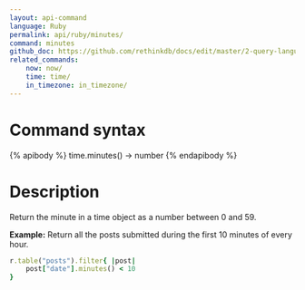 ```yaml
---
layout: api-command 
language: Ruby
permalink: api/ruby/minutes/
command: minutes 
github_doc: https://github.com/rethinkdb/docs/edit/master/2-query-language/api/ruby/dates-and-times/minutes.md
related_commands:
    now: now/
    time: time/
    in_timezone: in_timezone/
---
```


# Command syntax #

{% apibody %}
time.minutes() &rarr; number
{% endapibody %}

# Description #

Return the minute in a time object as a number between 0 and 59.

__Example:__ Return all the posts submitted during the first 10 minutes of every hour.

```rb
r.table("posts").filter{ |post|
    post["date"].minutes() < 10
}
```
